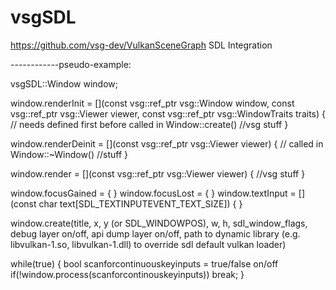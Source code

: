# vsgSDL
 https://github.com/vsg-dev/VulkanSceneGraph SDL Integration

------------pseudo-example:

vsgSDL::Window window;

window.renderInit = [](const vsg::ref_ptr vsg::Window window, const vsg::ref_ptr vsg::Viewer viewer, const vsg::ref_ptr vsg::WindowTraits traits) { // needs defined first before called in Window::create() //vsg stuff }

window.renderDeinit = [](const vsg::ref_ptr vsg::Viewer viewer) { // called in Window::~Window() //stuff }

window.render = [](const vsg::ref_ptr vsg::Viewer viewer) { //vsg stuff }

window.focusGained = { } window.focusLost = { } window.textInput = [](const char text[SDL_TEXTINPUTEVENT_TEXT_SIZE]) { }

window.create(title, x, y (or SDL_WINDOWPOS), w, h, sdl_window_flags, debug layer on/off, api dump layer on/off, path to dynamic library (e.g. libvulkan-1.so, libvulkan-1.dll) to override sdl default vulkan loader)

while(true) { bool scanforcontinuouskeyinputs = true/false on/off if(!window.process(scanforcontinouskeyinputs)) break; }